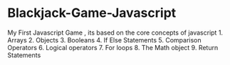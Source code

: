 # Blackjack-Game-Javascript
My First Javascript Game , its based on the core concepts of javascript  1.  Arrays 2. Objects 3. Booleans 4. If Else Statements 5. Comparison Operators  6. Logical operators 7.  For loops  8. The Math object 9. Return Statements
